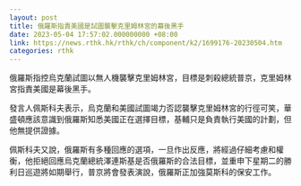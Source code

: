 ```yaml
---
layout: post
title: 俄羅斯指責美國是試圖襲擊克里姆林宮的幕後黑手
date: 2023-05-04 17:57:02.000000000 +08:00
link: https://news.rthk.hk/rthk/ch/component/k2/1699176-20230504.htm
categories: rthk
---
```


俄羅斯指控烏克蘭試圖以無人機襲擊克里姆林宮，目標是刺殺總統普京，克里姆林宮指責美國是幕後黑手。

發言人佩斯科夫表示，烏克蘭和美國試圖竭力否認襲擊克里姆林宮的行徑可笑，華盛頓應該意識到俄羅斯知悉美國正在選擇目標，基輔只是負責執行美國的計劃，但他無提供證據。

佩斯科夫又說，俄羅斯有多種回應的選項，一旦作出反應，將經過仔細考慮和權衡，他拒絕回應烏克蘭總統澤連斯基是否俄羅斯的合法目標，並重申下星期二的勝利日巡遊將如期舉行，普京將會發表演說，俄羅斯正加強莫斯科的保安工作。
